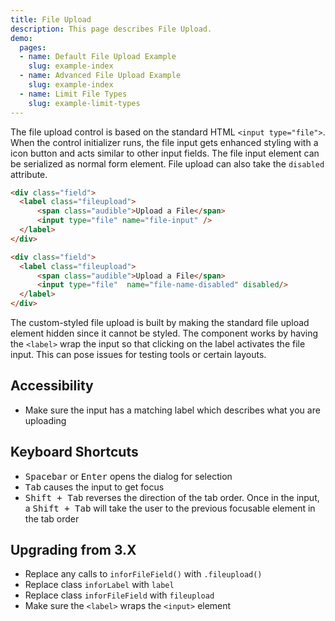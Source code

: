 ```yaml
---
title: File Upload
description: This page describes File Upload.
demo:
  pages:
  - name: Default File Upload Example
    slug: example-index
  - name: Advanced File Upload Example
    slug: example-index
  - name: Limit File Types
    slug: example-limit-types
---
```


The file upload control is based on the standard HTML `<input type="file">`. When the control initializer runs, the file input gets enhanced styling with a icon button and acts similar to other input fields. The file input element can be serialized as normal form element. File upload can also take the `disabled` attribute.

```html
<div class="field">
  <label class="fileupload">
      <span class="audible">Upload a File</span>
      <input type="file" name="file-input" />
  </label>
</div>

<div class="field">
  <label class="fileupload">
      <span class="audible">Upload a File</span>
      <input type="file"  name="file-name-disabled" disabled/>
  </label>
</div>
```

The custom-styled file upload is built by making the standard file upload element hidden since it cannot be styled. The component works by having the `<label>` wrap the input so that clicking  on the label activates the file input. This can pose issues for testing tools or certain layouts.

## Accessibility

- Make sure the input has a matching label which describes what you are uploading

## Keyboard Shortcuts

- <kbd>Spacebar</kbd> or <kbd>Enter</kbd> opens the dialog for selection
- <kbd>Tab</kbd> causes the input to get focus
- <kbd>Shift + Tab</kbd> reverses the direction of the tab order. Once in the input, a <kbd>Shift + Tab</kbd> will take the user to the previous focusable element in the tab order

## Upgrading from 3.X

- Replace any calls to `inforFileField()` with `.fileupload()`
- Replace class `inforLabel` with `label`
- Replace class `inforFileField` with `fileupload`
- Make sure the `<label>` wraps the `<input>` element
